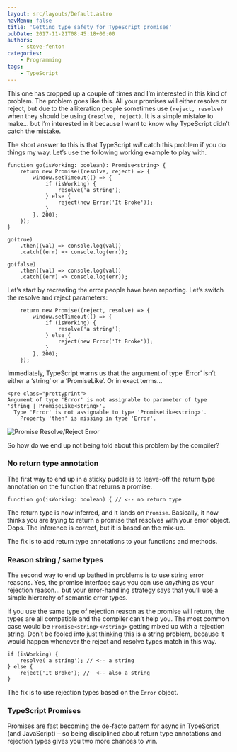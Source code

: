 ```yaml
---
layout: src/layouts/Default.astro
navMenu: false
title: 'Getting type safety for TypeScript promises'
pubDate: 2017-11-21T08:45:18+00:00
authors:
    - steve-fenton
categories:
    - Programming
tags:
    - TypeScript
---
```


This one has cropped up a couple of times and I’m interested in this kind of problem. The problem goes like this. All your promises will either resolve or reject, but due to the alliteration people sometimes use `(reject, resolve)` when they should be using `(resolve, reject)`. It is a simple mistake to make… but I’m interested in it because I want to know why TypeScript didn’t catch the mistake.

The short answer to this is that TypeScript *will* catch this problem if you do things my way. Let’s use the following working example to play with.

```
function go(isWorking: boolean): Promise<string> {
    return new Promise((resolve, reject) => {
        window.setTimeout(() => {
            if (isWorking) {
                resolve('a string');
            } else {
                reject(new Error('It Broke'));
            }
        }, 200);
    });
}

go(true)
    .then((val) => console.log(val))
    .catch((err) => console.log(err));

go(false)
    .then((val) => console.log(val))
    .catch((err) => console.log(err));
```
Let’s start by recreating the error people have been reporting. Let’s switch the resolve and reject parameters:

```
    return new Promise((reject, resolve) => {
        window.setTimeout(() => {
            if (isWorking) {
                resolve('a string');
            } else {
                reject(new Error('It Broke'));
            }
        }, 200);
    });
```
Immediately, TypeScript warns us that the argument of type ‘Error’ isn’t either a ‘string’ or a ‘PromiseLike<string>‘. Or in exact terms…</string>

```
<pre class="prettyprint">
Argument of type 'Error' is not assignable to parameter of type 'string | PromiseLike<string>'.
  Type 'Error' is not assignable to type 'PromiseLike<string>'.
    Property 'then' is missing in type 'Error'.
```
![Promise Resolve/Reject Error](/img/2017/11/promise-resolve-reject-error.png)

So how do we end up not being told about this problem by the compiler?

### No return type annotation

The first way to end up in a sticky puddle is to leave-off the return type annotation on the function that returns a promise.

```
function go(isWorking: boolean) { // <-- no return type
```
The return type is now inferred, and it lands on `Promise`. Basically, it now thinks you are *trying* to return a promise that resolves with your error object. Oops. The inference is correct, but it is based on the mix-up.

The fix is to add return type annotations to your functions and methods.

### Reason string / same types

The second way to end up bathed in problems is to use string error reasons. Yes, the promise interface says you can use *anything* as your rejection reason… but your error-handling strategy says that you’ll use a simple hierarchy of semantic error types.

If you use the same type of rejection reason as the promise will return, the types are all compatible and the compiler can’t help you. The most common case would be `Promise<string></string>` getting mixed up with a rejection string. Don’t be fooled into just thinking this is a string problem, because it would happen whenever the reject and resolve types match in this way.

```
if (isWorking) {
    resolve('a string'); // <-- a string
} else {
    reject('It Broke'); //  <-- also a string
}
```
The fix is to use rejection types based on the `Error` object.

### TypeScript Promises

Promises are fast becoming the de-facto pattern for async in TypeScript (and JavaScript) – so being disciplined about return type annotations and rejection types gives you two more chances to win.